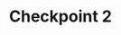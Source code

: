 ---
layout: default
title: Checkpoint 2
nav_order: 3
parent: Checkpoints
grand_parent: Botlab
last_modified_at: 2023-11-30 14:37:48 -0500
---